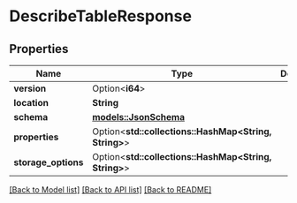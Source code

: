 # DescribeTableResponse

## Properties

Name | Type | Description | Notes
------------ | ------------- | ------------- | -------------
**version** | Option<**i64**> |  | [optional]
**location** | **String** |  | 
**schema** | [**models::JsonSchema**](JsonSchema.md) |  | 
**properties** | Option<**std::collections::HashMap<String, String>**> |  | [optional]
**storage_options** | Option<**std::collections::HashMap<String, String>**> |  | [optional]

[[Back to Model list]](../README.md#documentation-for-models) [[Back to API list]](../README.md#documentation-for-api-endpoints) [[Back to README]](../README.md)


